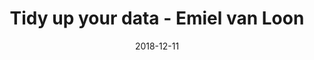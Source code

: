 ---
title: Tidy up your data - Emiel van Loon 
text:  Learn how to create and work with a clean dataset. 
location: D1.110
link: 
date: 2018-12-11
startTime: '16:00'
endTime: '17:00'
---